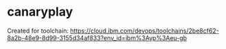 # canaryplay
Created for toolchain: https://cloud.ibm.com/devops/toolchains/2be8cf62-8a2b-48e9-8d99-3155d34af833?env_id=ibm%3Ayp%3Aeu-gb
